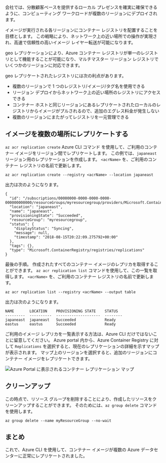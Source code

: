 会社では、分散顧客ベースを提供するローカル プレゼンスを確実に確保できるように、コンピューティング ワークロードが複数のリージョンにデプロイされます。 

イメージが実行される各リージョンにコンテナー レジストリを配置することを目標とします。 この戦略により、ネットワーク上の近い場所での操作が実現され、高速で信頼性の高いイメージ レイヤー転送が可能になります。 

geo レプリケーションにより、Azure コンテナー レジストリが単一のレジストリとして機能することが可能になり、マルチマスター リージョン レジストリでいくつかのリージョンに対応できます。

geo レプリケートされたレジストリには次の利点があります。

- 複数のリージョンで 1 つのレジストリ/イメージ/タグ名を使用できる
- リージョン デプロイからネットワーク上の近い場所のレジストリにアクセスできる
- コンテナー ホストと同じリージョンにあるレプリケートされたローカルのレジストリからイメージがプルされるので、追加のエグレス料金が発生しない
- 複数のリージョンにまたがってレジストリを一元管理できる

## <a name="replicate-an-image-to-multiple-locations"></a>イメージを複数の場所にレプリケートする

`az acr replication create` Azure CLI コマンド を使用して、ご利用のコンテナー イメージをリージョン間でレプリケートします。 この例では、`japaneast` リージョン用のレプリケーションを作成します。 `<acrName>` を、ご利用のコンテナー レジストリの名前で更新します。

```azurecli
az acr replication create --registry <acrName> --location japaneast
```

出力は次のようになります。

```console
{
  "id": "/subscriptions/00000000-0000-0000-0000-000000000000/resourceGroups/myresourcegroup/providers/Microsoft.ContainerRegistry/registries/myACR0007/replications/japaneast",
  "location": "japaneast",
  "name": "japaneast",
  "provisioningState": "Succeeded",
  "resourceGroup": "myresourcegroup",
  "status": {
    "displayStatus": "Syncing",
    "message": null,
    "timestamp": "2018-08-15T20:22:09.275792+00:00"
  },
  "tags": {},
  "type": "Microsoft.ContainerRegistry/registries/replications"
}
```

最後の手順。 作成されたすべてのコンテナー イメージのレプリカを取得することができます。 `az acr replication list` コマンドを使用して、この一覧を取得します。 `<acrName>` を、ご利用のコンテナー レジストリの名前で更新します。

```azurecli
az acr replication list --registry <acrName> --output table
```

出力は次のようになります。

```console
NAME       LOCATION    PROVISIONING STATE    STATUS
---------  ----------  --------------------  --------
japaneast  japaneast   Succeeded             Ready
eastus     eastus      Succeeded             Ready
```

ご利用のイメージ レプリカを一覧表示する方法は、Azure CLI だけではないことに留意してください。 Azure portal 内から、Azure Container Registry に対して `Replications` を選択すると、現在のレプリケーションの詳細を示すマップが表示されます。 マップ上のリージョンを選択すると、追加のリージョンにコンテナー イメージをレプリケートできます。

![Azure Portal に表示されるコンテナー レプリケーション マップ](../media/replication-map.png)

## <a name="clean-up"></a>クリーンアップ
<!---TODO: Update for sandbox?--->

この時点で、リソース グループを削除することにより、作成したリソースをクリーンアップすることができます。 そのためには、`az group delete` コマンドを使用します。

```azurecli
az group delete --name myResourceGroup --no-wait
```

## <a name="summary"></a>まとめ

これで、Azure CLI を使用して、コンテナー イメージが複数の Azure データセンターに正常にレプリケートされました。 